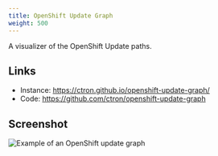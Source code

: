```yaml
---
title: OpenShift Update Graph
weight: 500
---
```


A visualizer of the OpenShift Update paths.

## Links

* Instance: <https://ctron.github.io/openshift-update-graph/>
* Code: <https://github.com/ctron/openshift-update-graph>

## Screenshot

![Example of an OpenShift update graph](https://raw.githubusercontent.com/ctron/openshift-update-graph/master/images/example.png)

